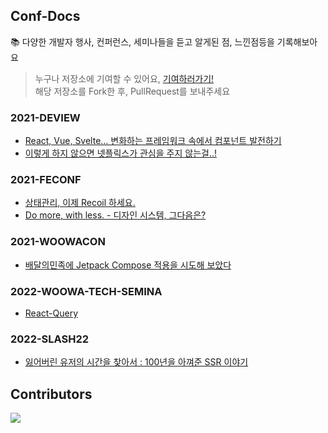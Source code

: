 ## Conf-Docs
📚 다양한 개발자 행사, 컨퍼런스, 세미나들을 듣고 알게된 점, 느낀점등을 기록해보아요

> 누구나 저장소에 기여할 수 있어요, [기여하러가기!](https://github.com/Clzzi/Conf-Docs/blob/main/CONTRIBUTING.md)   
> 해당 저장소를 Fork한 후, PullRequest를 보내주세요


### 2021-DEVIEW
- [React, Vue, Svelte… 변화하는 프레임워크 속에서 컴포넌트 발전하기](https://github.com/Clzzi/Conf-Docs/blob/main/2021-DEVIEW/%EB%B3%80%ED%99%94%ED%95%98%EB%8A%94%20%ED%94%84%EB%A0%88%EC%9E%84%EC%9B%8C%ED%81%AC%20%EC%86%8D%EC%97%90%EC%84%9C%20%EC%BB%B4%ED%8F%AC%EB%84%8C%ED%8A%B8%20%EB%B0%9C%EC%A0%84%ED%95%98%EA%B8%B0.md)
- [이렇게 하지 않으면 넷플릭스가 관심을 주지 않는걸..!](https://github.com/Clzzi/Conf-Docs/blob/main/2021-DEVIEW/%EA%B7%B8%EC%B9%98%EB%A7%8C%20%EC%9D%B4%EB%A0%87%EA%B2%8C%20%ED%95%98%EC%A7%80%20%EC%95%8A%EC%9C%BC%EB%A9%B4%20%EB%84%B7%ED%94%8C%EB%A6%AD%EC%8A%A4%EA%B0%80%20%EA%B4%80%EC%8B%AC%EC%9D%84%20%EC%A3%BC%EC%A7%80%20%EC%95%8A%EB%8A%94%EA%B1%B8.md)

### 2021-FECONF
- [상태관리, 이제 Recoil 하세요.](https://github.com/Clzzi/Conf-Docs/blob/main/2021-FEConf/%EC%83%81%ED%83%9C%EA%B4%80%EB%A6%AC%2C%20%EC%9D%B4%EC%A0%9C%20Recoil%20%ED%95%98%EC%84%B8%EC%9A%94.md)
- [Do more, with less. - 디자인 시스템, 그다음은?](https://github.com/Clzzi/Conf-Docs/blob/main/2021-FEConf/Do%20more%2C%20with%20less.%20-%20%EB%94%94%EC%9E%90%EC%9D%B8%20%EC%8B%9C%EC%8A%A4%ED%85%9C%2C%20%EA%B7%B8%EB%8B%A4%EC%9D%8C%EC%9D%80.md)

### 2021-WOOWACON
- [배달의민족에 Jetpack Compose 적용을 시도해 보았다](https://github.com/Clzzi/Conf-Docs/blob/main/2021-WOOWACON/배달의민족에%20Jetpack%20Compose%20적용을%20시도해보았다.md)

### 2022-WOOWA-TECH-SEMINA
- [React-Query](https://github.com/Clzzi/Conf-Docs/blob/main/2022-WOOWA-TECH-SEMINA/React-Query.md)


### 2022-SLASH22
- [잃어버린 유저의 시간을 찾아서 : 100년을 아껴준 SSR 이야기](https://github.com/Clzzi/Conf-Docs/blob/main/2022-SLASH22/%EC%9E%83%EC%96%B4%EB%B2%84%EB%A6%B0%20%EC%9C%A0%EC%A0%80%EC%9D%98%20%EC%8B%9C%EA%B0%84%EC%9D%84%20%EC%B0%BE%EC%95%84%EC%84%9C%20:%C2%A0100%EB%85%84%EC%9D%84%20%EC%95%84%EA%BB%B4%EC%A4%80%20SSR%20%EC%9D%B4%EC%95%BC%EA%B8%B0.md)

## Contributors
<a href="https://github.com/Clzzi/Conf-Docs/graphs/contributors">
  <img src="https://contrib.rocks/image?repo=Clzzi/Conf-Docs" />
</a>